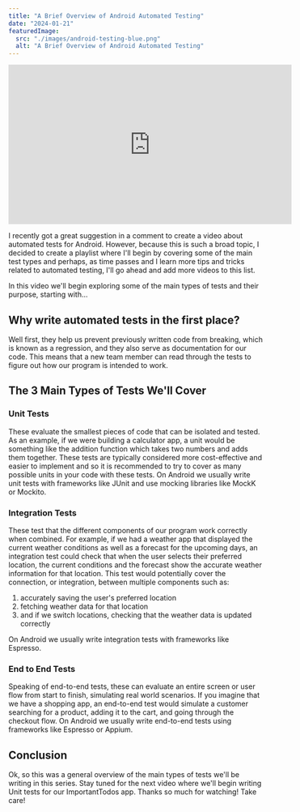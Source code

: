 ```yaml
---
title: "A Brief Overview of Android Automated Testing"
date: "2024-01-21"
featuredImage:
  src: "./images/android-testing-blue.png"
  alt: "A Brief Overview of Android Automated Testing"
---
```

<iframe width="560" height="315" src="https://www.youtube.com/embed/d8FrwMZs74s?si=RxfpBbXrmBMeYCKR" title="YouTube video player" frameborder="0" allow="accelerometer; autoplay; clipboard-write; encrypted-media; gyroscope; picture-in-picture; web-share" referrerpolicy="strict-origin-when-cross-origin" allowfullscreen></iframe>

I recently got a great suggestion in a comment to create a video about automated tests for Android. However, because this is such a broad topic, I decided to create a playlist where I'll begin by covering some of the main test types and perhaps, as time passes and I learn more tips and tricks related to automated testing, I'll go ahead and add more videos to this list.

In this video we'll begin exploring some of the main types of tests and their purpose, starting with...

## Why write automated tests in the first place?
Well first, they help us prevent previously written code from breaking, which is known as a regression, and they also serve as documentation for our code. This means that a new team member can read through the tests to figure out how our program is intended to work.

## The 3 Main Types of Tests We'll Cover
### Unit Tests
These evaluate the smallest pieces of code that can be isolated and tested. As an example, if we were building a calculator app, a unit would be something like the addition function which takes two numbers and adds them together. These tests are typically considered more cost-effective and easier to implement and so it is recommended to try to cover as many possible units in your code with these tests. On Android we usually write unit tests with frameworks like JUnit and use mocking libraries like MockK or Mockito.

### Integration Tests
These test that the different components of our program work correctly when combined. For example, if we had a weather app that displayed the current weather conditions as well as a forecast for the upcoming days, an integration test could check that when the user selects their preferred location, the current conditions and the forecast show the accurate weather information for that location. This test would potentially cover the connection, or integration, between multiple components such as:

1. accurately saving the user's preferred location
1. fetching weather data for that location
1. and if we switch locations, checking that the weather data is updated correctly

On Android we usually write integration tests with frameworks like Espresso.

### End to End Tests
Speaking of end-to-end tests, these can evaluate an entire screen or user flow from start to finish, simulating real world scenarios. If you imagine that we have a shopping app, an end-to-end test would simulate a customer searching for a product, adding it to the cart, and going through the checkout flow. On Android we usually write end-to-end tests using frameworks like Espresso or Appium.

## Conclusion
Ok, so this was a general overview of the main types of tests we'll be writing in this series. Stay tuned for the next video where we'll begin writing Unit tests for our ImportantTodos app. Thanks so much for watching! Take care!